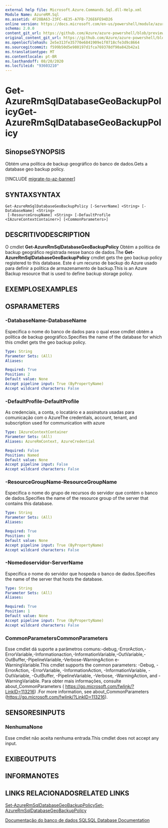 ```yaml
---
external help file: Microsoft.Azure.Commands.Sql.dll-Help.xml
Module Name: AzureRM.Sql
ms.assetid: 4F28BA63-23FC-4E35-A7FB-726E6FE94D26
online version: https://docs.microsoft.com/en-us/powershell/module/azurerm.sql/get-azurermsqldatabasegeobackuppolicy
schema: 2.0.0
content_git_url: https://github.com/Azure/azure-powershell/blob/preview/src/ResourceManager/Sql/Commands.Sql/help/Get-AzureRmSqlDatabaseGeoBackupPolicy.md
original_content_git_url: https://github.com/Azure/azure-powershell/blob/preview/src/ResourceManager/Sql/Commands.Sql/help/Get-AzureRmSqlDatabaseGeoBackupPolicy.md
ms.openlocfilehash: 2e5e313fe35770e6841909e1f0718cfe3d9c8664
ms.sourcegitcommit: f599b50d5e980197d1fca769378df90a842b42a1
ms.translationtype: MT
ms.contentlocale: pt-BR
ms.lasthandoff: 08/20/2020
ms.locfileid: "93603210"
---
```

# <span data-ttu-id="d527e-101">Get-AzureRmSqlDatabaseGeoBackupPolicy</span><span class="sxs-lookup"><span data-stu-id="d527e-101">Get-AzureRmSqlDatabaseGeoBackupPolicy</span></span>

## <span data-ttu-id="d527e-102">Sinopse</span><span class="sxs-lookup"><span data-stu-id="d527e-102">SYNOPSIS</span></span>
<span data-ttu-id="d527e-103">Obtém uma política de backup geográfico do banco de dados.</span><span class="sxs-lookup"><span data-stu-id="d527e-103">Gets a database geo backup policy.</span></span>

[!INCLUDE [migrate-to-az-banner](../../includes/migrate-to-az-banner.md)]

## <span data-ttu-id="d527e-104">SYNTAX</span><span class="sxs-lookup"><span data-stu-id="d527e-104">SYNTAX</span></span>

```
Get-AzureRmSqlDatabaseGeoBackupPolicy [-ServerName] <String> [-DatabaseName] <String>
 [-ResourceGroupName] <String> [-DefaultProfile <IAzureContextContainer>] [<CommonParameters>]
```

## <span data-ttu-id="d527e-105">DESCRITIVO</span><span class="sxs-lookup"><span data-stu-id="d527e-105">DESCRIPTION</span></span>
<span data-ttu-id="d527e-106">O cmdlet **Get-AzureRmSqlDatabaseGeoBackupPolicy** Obtém a política de backup geográfico registrada nesse banco de dados.</span><span class="sxs-lookup"><span data-stu-id="d527e-106">The **Get-AzureRmSqlDatabaseGeoBackupPolicy** cmdlet gets the geo backup policy registered to this database.</span></span>
<span data-ttu-id="d527e-107">Este é um recurso de backup do Azure usado para definir a política de armazenamento de backup.</span><span class="sxs-lookup"><span data-stu-id="d527e-107">This is an Azure Backup resource that is used to define backup storage policy.</span></span>

## <span data-ttu-id="d527e-108">EXEMPLOS</span><span class="sxs-lookup"><span data-stu-id="d527e-108">EXAMPLES</span></span>

## <span data-ttu-id="d527e-109">OS</span><span class="sxs-lookup"><span data-stu-id="d527e-109">PARAMETERS</span></span>

### <span data-ttu-id="d527e-110">-DatabaseName</span><span class="sxs-lookup"><span data-stu-id="d527e-110">-DatabaseName</span></span>
<span data-ttu-id="d527e-111">Especifica o nome do banco de dados para o qual esse cmdlet obtém a política de backup geográfico.</span><span class="sxs-lookup"><span data-stu-id="d527e-111">Specifies the name of the database for which this cmdlet gets the geo backup policy.</span></span>

```yaml
Type: String
Parameter Sets: (All)
Aliases:

Required: True
Position: 2
Default value: None
Accept pipeline input: True (ByPropertyName)
Accept wildcard characters: False
```

### <span data-ttu-id="d527e-112">-DefaultProfile</span><span class="sxs-lookup"><span data-stu-id="d527e-112">-DefaultProfile</span></span>
<span data-ttu-id="d527e-113">As credenciais, a conta, o locatário e a assinatura usadas para comunicação com o Azure</span><span class="sxs-lookup"><span data-stu-id="d527e-113">The credentials, account, tenant, and subscription used for communication with azure</span></span>

```yaml
Type: IAzureContextContainer
Parameter Sets: (All)
Aliases: AzureRmContext, AzureCredential

Required: False
Position: Named
Default value: None
Accept pipeline input: False
Accept wildcard characters: False
```

### <span data-ttu-id="d527e-114">-ResourceGroupName</span><span class="sxs-lookup"><span data-stu-id="d527e-114">-ResourceGroupName</span></span>
<span data-ttu-id="d527e-115">Especifica o nome do grupo de recursos do servidor que contém o banco de dados.</span><span class="sxs-lookup"><span data-stu-id="d527e-115">Specifies the name of the resource group of the server that contains this database.</span></span>

```yaml
Type: String
Parameter Sets: (All)
Aliases:

Required: True
Position: 0
Default value: None
Accept pipeline input: True (ByPropertyName)
Accept wildcard characters: False
```

### <span data-ttu-id="d527e-116">-Nomedoservidor</span><span class="sxs-lookup"><span data-stu-id="d527e-116">-ServerName</span></span>
<span data-ttu-id="d527e-117">Especifica o nome do servidor que hospeda o banco de dados.</span><span class="sxs-lookup"><span data-stu-id="d527e-117">Specifies the name of the server that hosts the database.</span></span>

```yaml
Type: String
Parameter Sets: (All)
Aliases:

Required: True
Position: 1
Default value: None
Accept pipeline input: True (ByPropertyName)
Accept wildcard characters: False
```

### <span data-ttu-id="d527e-118">CommonParameters</span><span class="sxs-lookup"><span data-stu-id="d527e-118">CommonParameters</span></span>
<span data-ttu-id="d527e-119">Esse cmdlet dá suporte a parâmetros comuns:-debug,-ErrorAction,-ErrorVariable,-Informationaction,-InformationVariable,-OutVariable,-OutBuffer,-PipelineVariable,-Verbose-WarningAction e-WarningVariable.</span><span class="sxs-lookup"><span data-stu-id="d527e-119">This cmdlet supports the common parameters: -Debug, -ErrorAction, -ErrorVariable, -InformationAction, -InformationVariable, -OutVariable, -OutBuffer, -PipelineVariable, -Verbose, -WarningAction, and -WarningVariable.</span></span> <span data-ttu-id="d527e-120">Para obter mais informações, consulte about_CommonParameters ( https://go.microsoft.com/fwlink/?LinkID=113216) .</span><span class="sxs-lookup"><span data-stu-id="d527e-120">For more information, see about_CommonParameters (https://go.microsoft.com/fwlink/?LinkID=113216).</span></span>

## <span data-ttu-id="d527e-121">SENSORES</span><span class="sxs-lookup"><span data-stu-id="d527e-121">INPUTS</span></span>

### <span data-ttu-id="d527e-122">Nenhuma</span><span class="sxs-lookup"><span data-stu-id="d527e-122">None</span></span>
<span data-ttu-id="d527e-123">Esse cmdlet não aceita nenhuma entrada.</span><span class="sxs-lookup"><span data-stu-id="d527e-123">This cmdlet does not accept any input.</span></span>

## <span data-ttu-id="d527e-124">EXIBE</span><span class="sxs-lookup"><span data-stu-id="d527e-124">OUTPUTS</span></span>

## <span data-ttu-id="d527e-125">INFORMA</span><span class="sxs-lookup"><span data-stu-id="d527e-125">NOTES</span></span>

## <span data-ttu-id="d527e-126">LINKS RELACIONADOS</span><span class="sxs-lookup"><span data-stu-id="d527e-126">RELATED LINKS</span></span>

[<span data-ttu-id="d527e-127">Set-AzureRmSqlDatabaseGeoBackupPolicy</span><span class="sxs-lookup"><span data-stu-id="d527e-127">Set-AzureRmSqlDatabaseGeoBackupPolicy</span></span>](./Set-AzureRmSqlDatabaseGeoBackupPolicy.md)

[<span data-ttu-id="d527e-128">Documentação do banco de dados SQL</span><span class="sxs-lookup"><span data-stu-id="d527e-128">SQL Database Documentation</span></span>](https://docs.microsoft.com/azure/sql-database/)
